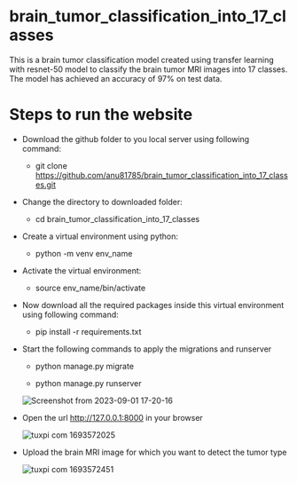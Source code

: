 # brain_tumor_classification_into_17_classes
This is a brain tumor classification model created using transfer learning with resnet-50 model to classify the brain tumor MRI images into 17 classes. The model has achieved an accuracy of 97% on test data.

# Steps to run the website
* Download the github folder to you local server using following command:

  * git clone https://github.com/anu81785/brain_tumor_classification_into_17_classes.git

* Change the directory to downloaded folder:
   
   * cd brain_tumor_classification_into_17_classes

* Create a virtual environment using python:
   
   * python -m venv env_name

* Activate the virtual environment:
   
   * source env_name/bin/activate

* Now download all the required packages inside this virtual environment using following command:
    
   * pip install -r requirements.txt

* Start the following commands to apply the migrations and runserver
    
   * python manage.py migrate
   
   * python manage.py runserver

   ![Screenshot from 2023-09-01 17-20-16](https://github.com/anu81785/brain_tumor_classification_into_17_classes/assets/89373629/3de9c5eb-f486-4af3-b1be-61d97c5df148)

* Open the url http://127.0.0.1:8000 in your browser

  ![tuxpi com 1693572025](https://github.com/anu81785/brain_tumor_classification_into_17_classes/assets/89373629/a0f94517-e2a9-42a6-ac50-6d33ac130200)

* Upload the brain MRI image for which you want to detect the tumor type

  ![tuxpi com 1693572451](https://github.com/anu81785/brain_tumor_classification_into_17_classes/assets/89373629/1716e35b-7f0f-42e0-9b22-7874fbae8d50)
